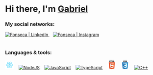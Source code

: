 <p align="center">
    <h1>Hi there, I'm <a href="#" target="_blank">Gabriel</a></h1>
</p>

### My social networks:

<a href="https://linkedin.com/in/andrevitalb/" target="_blank">
    <img alt="Fonseca | LinkedIn" width="25px" src="https://seeklogo.com/images/L/linkedin-black-icon-logo-ECC426C572-seeklogo.com.png">
</a>
&nbsp;&nbsp;
<a href="https://instagram.com/im_andrevital" target="_blank">
    <img alt="Fonseca | Instagram" width="25px" src="https://seeklogo.com/images/I/instagram-new-2016-logo-D9D42A0AD4-seeklogo.com.png">
</a>

<br/>
<br/>

### Languages & tools:

[<img alt="React" width="28px" src="https://raw.githubusercontent.com/github/explore/80688e429a7d4ef2fca1e82350fe8e3517d3494d/topics/react/react.png" />](#)
&nbsp;&nbsp;
[<img alt="NodeJS" width="28px" src="https://seeklogo.com/images/N/nodejs-logo-FBE122E377-seeklogo.com.png">](#)
&nbsp;&nbsp;
[<img alt="JavaScript" width="28px" src="https://seeklogo.com/images/J/javascript-js-logo-2949701702-seeklogo.com.png" />](#)
&nbsp;&nbsp;
[<img alt="TypeScript" width="28px" src="https://upload.wikimedia.org/wikipedia/commons/thumb/4/4c/Typescript_logo_2020.svg/1200px-Typescript_logo_2020.svg.png" />](#)
&nbsp;&nbsp;
[<img alt="HTML5" width="28px" src="https://raw.githubusercontent.com/github/explore/80688e429a7d4ef2fca1e82350fe8e3517d3494d/topics/html/html.png" />](#)
&nbsp;&nbsp;
[<img alt="CSS3" width="28px" src="https://raw.githubusercontent.com/github/explore/80688e429a7d4ef2fca1e82350fe8e3517d3494d/topics/css/css.png" />](#)
&nbsp;&nbsp;
[<img alt="C++" width="28px" src="https://seeklogo.com/images/C/c-logo-1B1817C041-seeklogo.com.png" />](#)
&nbsp;&nbsp;
